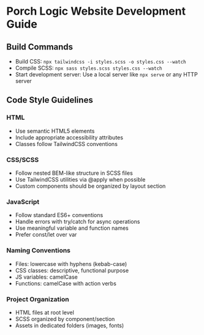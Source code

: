 # Porch Logic Website Development Guide

## Build Commands
- Build CSS: `npx tailwindcss -i styles.scss -o styles.css --watch`
- Compile SCSS: `npx sass styles.scss styles.css --watch`
- Start development server: Use a local server like `npx serve` or any HTTP server

## Code Style Guidelines

### HTML
- Use semantic HTML5 elements
- Include appropriate accessibility attributes
- Classes follow TailwindCSS conventions

### CSS/SCSS
- Follow nested BEM-like structure in SCSS files
- Use TailwindCSS utilities via @apply when possible
- Custom components should be organized by layout section

### JavaScript
- Follow standard ES6+ conventions
- Handle errors with try/catch for async operations
- Use meaningful variable and function names
- Prefer const/let over var

### Naming Conventions
- Files: lowercase with hyphens (kebab-case)
- CSS classes: descriptive, functional purpose
- JS variables: camelCase
- Functions: camelCase with action verbs

### Project Organization
- HTML files at root level
- SCSS organized by component/section
- Assets in dedicated folders (images, fonts)